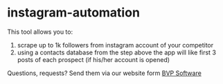 # instagram-automation

This tool allows you to:
1. scrape up to 1k followers from instagram account of your competitor
2. using a contacts database from the step above the app will like first 3 posts of each prospect (if his/her account is opened)

Questions, requests? Send them via our website form [BVP Software](https://bvp.software/)
